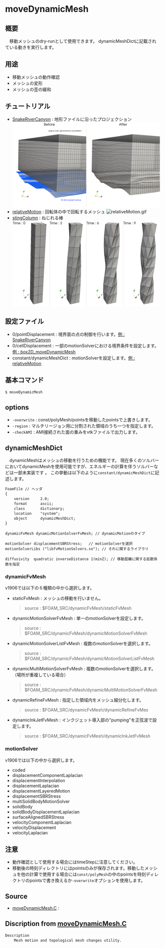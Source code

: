 # moveDynamicMesh

## 概要

　移動メッシュのdry-runとして使用できます。
dynamicMeshDictに記載されている動きを実行します。

## 用途

- 移動メッシュの動作確認
- メッシュの変形
- メッシュの歪の緩和
 
## チュートリアル

- [SnakeRiverCanyon](tutorials/SnakeRiverCanyon) : 地形ファイルに沿ったプロジェクション
![SnakeRiverCanyon.png](tutorials/SnakeRiverCanyon.png)
- [relativeMotion](tutorials/relativeMotion) : 回転体の中で回転するメッシュ
![relativeMotion.gif](tutorials/relativeMotion.gif)
- [stingColumn](tutorials/twistingColumn) : ねじれる棒
![stingColumn.png](tutorials/twistingColumn.png)

## 設定ファイル

- 0/pointDisplacement : 境界面の点の制御を行います。[例 : SnakeRiverCanyon](tutorials/SnakeRiverCanyon/0/pointDisplacement)
- 0/cellDisplacement : 一部のmotionSolverにおける境界条件を設定します。[例 : box2D_moveDynamicMesh](tutorials/relativeMotion/box2D_moveDynamicMesh/0.orig/cellDisplacement)
- constant/dynamicMeshDict : motionSolverを設定します。[例 : relativeMotion](tutorials/relativeMotion/constant/dynamicMeshDict)

## 基本コマンド

```
$ moveDynamicMesh
```

## options

- `-overwrite` : const/polyMesh/pointsを移動したpointsで上書きします。
- `-region` : マルチリージョン用に分割された領域のうち一つを指定します。
- `-checkAMI` : AMI接続された面の重みをvtkファイルで出力します。

## dynamicMeshDict

　dynamicMeshはメッシュの移動を行うための機能です。
現在多くのソルバーにおいてdynamicMeshを使用可能ですが、エネルギーの計算を伴うソルバーなどは一部未実装です
。
この挙動は以下のように`constant/dynamicMeshDict`に記述します。

```
FoamFile // ヘッダ
{
    version     2.0;
    format      ascii;
    class       dictionary;
    location    "system";
    object      dynamicMeshDict;
}

dynamicFvMesh dynamicMotionSolverFvMesh; // dynamicMotionのタイプ

motionSolver displacementSBRStress;   // motionSolverを選択
motionSolverLibs ("libfvMotionSolvers.so"); // それに関するライブラリ

diffusivity  quadratic inverseDistance 1(minZ); // 移動距離に関する拡散係数を指定
```

### dynamicFvMesh

v1906では以下の６種類の中から選択します。

  - staticFvMesh : メッシュの移動を行いません。
    > source : $FOAM_SRC/dynamicFvMesh/staticFvMesh 
  - dynamicMotionSolverFvMesh : 単一のmotionSolverを設定します。
    > source : $FOAM_SRC/dynamicFvMesh/dynamicMotionSolverFvMesh 
  - dynamicMotionSolverListFvMesh : 複数のmotionSolverを選択します。
    > source : $FOAM_SRC/dynamicFvMesh/dynamicMotionSolverListFvMesh
  - dynamicMultiMotionSolverFvMesh : 複数のmotionSolverを選択します。（場所が重複している場合）
    > source : $FOAM_SRC/dynamicFvMesh/dynamicMultiMotionSolverFvMesh
  - dynamicRefineFvMesh : 指定した領域内をメッシュ細分化します。
    > source : $FOAM_SRC/dynamicFvMesh/dynamicRefineFvMes
  - dynamicInkJetFvMesh : インクジェット導入部の"pumping"を正弦波で設定します。
    > source : $FOAM_SRC/dynamicFvMesh/dynamicInkJetFvMesh

### motionSolver

v1906では以下の中から選択します。

- coded
- displacementComponentLaplacian
- displacementInterpolation
- displacementLaplacian
- displacementLayeredMotion
- displacementSBRStress
- multiSolidBodyMotionSolver
- solidBody
- solidBodyDisplacementLaplacian
- surfaceAlignedSBRStress
- velocityComponentLaplacian
- velocityDisplacement
- velocityLaplacian




## 注意

- 動作確認として使用する場合にはtimeStepに注意してください。
- 移動後の時刻ディレクトリにはpointsのみが保存されます。移動したメッシュを他の計算で使用する場合には`const/polyMesh`の中のpointsを時刻ディレクトリのpointsで書き換えるか`-overwrite`オプションを使用します。

## Source

- [moveDynamicMesh.C](moveDynamicMesh.C) : 


## Discription from [moveDynamicMesh.C](moveDynamicMesh.C)

```
Description
    Mesh motion and topological mesh changes utility.


```

